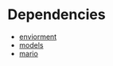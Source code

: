 # Dependencies 
* [enviorment](https://retro.readthedocs.io/en/latest/getting_started.html)
* [models](https://stable-baselines.readthedocs.io/en/master/index.html)
* [mario](https://pypi.org/project/gym-super-mario-bros/)
